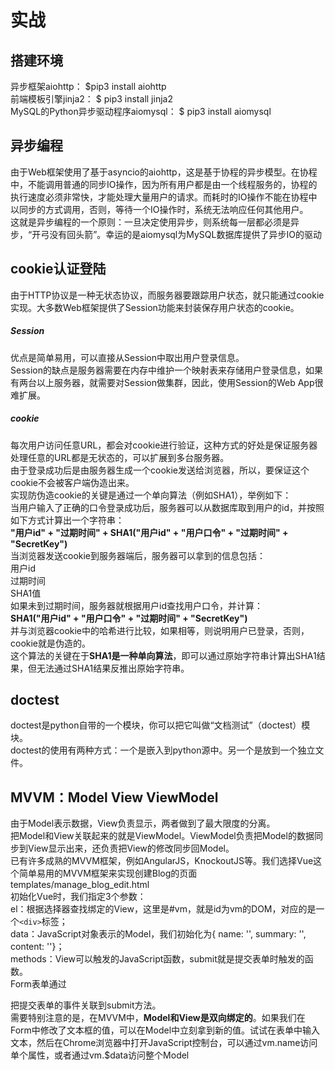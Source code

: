 # 实战
## 搭建环境
异步框架aiohttp：
$pip3 install aiohttp  
前端模板引擎jinja2：
$ pip3 install jinja2  
MySQL的Python异步驱动程序aiomysql：
$ pip3 install aiomysql  
## 异步编程
由于Web框架使用了基于asyncio的aiohttp，这是基于协程的异步模型。在协程中，不能调用普通的同步IO操作，因为所有用户都是由一个线程服务的，协程的执行速度必须非常快，才能处理大量用户的请求。而耗时的IO操作不能在协程中以同步的方式调用，否则，等待一个IO操作时，系统无法响应任何其他用户。  
这就是异步编程的一个原则：一旦决定使用异步，则系统每一层都必须是异步，“开弓没有回头箭”。幸运的是aiomysql为MySQL数据库提供了异步IO的驱动  
## cookie认证登陆
由于HTTP协议是一种无状态协议，而服务器要跟踪用户状态，就只能通过cookie实现。大多数Web框架提供了Session功能来封装保存用户状态的cookie。  
##### Session
优点是简单易用，可以直接从Session中取出用户登录信息。  
Session的缺点是服务器需要在内存中维护一个映射表来存储用户登录信息，如果有两台以上服务器，就需要对Session做集群，因此，使用Session的Web App很难扩展。  
##### cookie
每次用户访问任意URL，都会对cookie进行验证，这种方式的好处是保证服务器处理任意的URL都是无状态的，可以扩展到多台服务器。  
由于登录成功后是由服务器生成一个cookie发送给浏览器，所以，要保证这个cookie不会被客户端伪造出来。  
实现防伪造cookie的关键是通过一个单向算法（例如SHA1），举例如下：  
当用户输入了正确的口令登录成功后，服务器可以从数据库取到用户的id，并按照如下方式计算出一个字符串：  
__"用户id" + "过期时间" + SHA1("用户id" + "用户口令" + "过期时间" + "SecretKey")__  
当浏览器发送cookie到服务器端后，服务器可以拿到的信息包括：  
用户id  
过期时间  
SHA1值  
如果未到过期时间，服务器就根据用户id查找用户口令，并计算：  
__SHA1("用户id" + "用户口令" + "过期时间" + "SecretKey")__   
并与浏览器cookie中的哈希进行比较，如果相等，则说明用户已登录，否则，cookie就是伪造的。  
这个算法的关键在于**SHA1是一种单向算法**，即可以通过原始字符串计算出SHA1结果，但无法通过SHA1结果反推出原始字符串。  
## doctest
doctest是python自带的一个模块，你可以把它叫做“文档测试”（doctest）模块。  
doctest的使用有两种方式：一个是嵌入到python源中。另一个是放到一个独立文件。  
## MVVM：Model View ViewModel
由于Model表示数据，View负责显示，两者做到了最大限度的分离。  
把Model和View关联起来的就是ViewModel。ViewModel负责把Model的数据同步到View显示出来，还负责把View的修改同步回Model。  
已有许多成熟的MVVM框架，例如AngularJS，KnockoutJS等。我们选择Vue这个简单易用的MVVM框架来实现创建Blog的页面templates/manage_blog_edit.html  
初始化Vue时，我们指定3个参数：  
el：根据选择器查找绑定的View，这里是#vm，就是id为vm的DOM，对应的是一个<code>&lt;div&gt;</code>标签；  
data：JavaScript对象表示的Model，我们初始化为{ name: '', summary: '', content: ''}；  
methods：View可以触发的JavaScript函数，submit就是提交表单时触发的函数。  
Form表单通过<form v-on="submit: submit">把提交表单的事件关联到submit方法。  
需要特别注意的是，在MVVM中，**Model和View是双向绑定的**。如果我们在Form中修改了文本框的值，可以在Model中立刻拿到新的值。试试在表单中输入文本，然后在Chrome浏览器中打开JavaScript控制台，可以通过vm.name访问单个属性，或者通过vm.$data访问整个Model  
